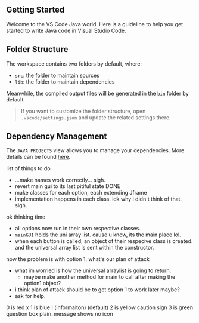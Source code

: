 ## Getting Started

Welcome to the VS Code Java world. Here is a guideline to help you get started to write Java code in Visual Studio Code.

## Folder Structure

The workspace contains two folders by default, where:

- `src`: the folder to maintain sources
- `lib`: the folder to maintain dependencies

Meanwhile, the compiled output files will be generated in the `bin` folder by default.

> If you want to customize the folder structure, open `.vscode/settings.json` and update the related settings there.

## Dependency Management

The `JAVA PROJECTS` view allows you to manage your dependencies. More details can be found [here](https://github.com/microsoft/vscode-java-dependency#manage-dependencies).


list of things to do 
- ...make names work correctly... sigh.
- revert main gui to its last pitiful state DONE
- make classes for each option, each extending Jframe
- implementation happens in each class. idk why i didn't think of that. sigh.



ok thinking time
- all options now run in their own respective classes.
- `mainGUI` holds the uni array list. cause u know, its the main place lol.
- when each button is called, an object of their respecive class is created. and the universal array list is sent within the constructor.

now the problem is with option 1, what's our plan of attack
- what im worried is how the universal arraylist is going to return.
  - maybe make another method for main to call after making the option1 object?
- i think plan of attack should be to get option 1 to work later maybe?
- ask for help.

0 is red x
1 is blue I (informaiton) (default)
2 is yellow caution sign
3 is green question box
plain_message shows no icon
